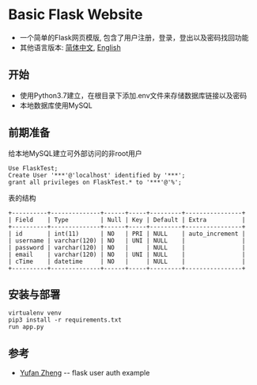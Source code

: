 # Basic Flask Website
* 一个简单的Flask网页模版, 包含了用户注册，登录，登出以及密码找回功能
* 其他语言版本: [简体中文](README.zh-cn.md), [English](README.md)


## 开始
* 使用Python3.7建立，在根目录下添加.env文件来存储数据库链接以及密码
* 本地数据库使用MySQL

## 前期准备
给本地MySQL建立可外部访问的非root用户
   ```
   Use FlaskTest;
   Create User '***'@'localhost' identified by '***';
   grant all privileges on FlaskTest.* to '***'@'%';
   ```
表的结构
```
+----------+--------------+------+-----+---------+----------------+
| Field    | Type         | Null | Key | Default | Extra          |
+----------+--------------+------+-----+---------+----------------+
| id       | int(11)      | NO   | PRI | NULL    | auto_increment |
| username | varchar(120) | NO   | UNI | NULL    |                |
| password | varchar(120) | NO   |     | NULL    |                |
| email    | varchar(120) | NO   | UNI | NULL    |                |
| cTime    | datetime     | NO   |     | NULL    |                |
+----------+--------------+------+-----+---------+----------------+
```

## 安装与部署
```
virtualenv venv
pip3 install -r requirements.txt
run app.py
```
## 参考
* [Yufan Zheng](https://github.com/alphafan/flask-user-auth-example/blob/master/app/main/routes.py)  --  flask user auth example